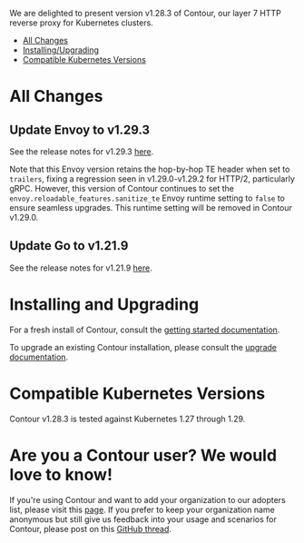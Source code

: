 We are delighted to present version v1.28.3 of Contour, our layer 7 HTTP reverse proxy for Kubernetes clusters.

- [All Changes](#all-changes)
- [Installing/Upgrading](#installing-and-upgrading)
- [Compatible Kubernetes Versions](#compatible-kubernetes-versions)

# All Changes

## Update Envoy to v1.29.3

See the release notes for v1.29.3 [here](https://www.envoyproxy.io/docs/envoy/v1.29.3/version_history/v1.29/v1.29.3).

Note that this Envoy version retains the hop-by-hop TE header when set to `trailers`, fixing a regression seen in v1.29.0-v1.29.2 for HTTP/2, particularly gRPC.
However, this version of Contour continues to set the `envoy.reloadable_features.sanitize_te` Envoy runtime setting to `false` to ensure seamless upgrades.
This runtime setting will be removed in Contour v1.29.0.

## Update Go to v1.21.9

See the release notes for v1.21.9 [here](https://go.dev/doc/devel/release#go1.21.minor).

# Installing and Upgrading

For a fresh install of Contour, consult the [getting started documentation](https://projectcontour.io/getting-started/).

To upgrade an existing Contour installation, please consult the [upgrade documentation](https://projectcontour.io/resources/upgrading/).


# Compatible Kubernetes Versions

Contour v1.28.3 is tested against Kubernetes 1.27 through 1.29.


# Are you a Contour user? We would love to know!
If you're using Contour and want to add your organization to our adopters list, please visit this [page](https://projectcontour.io/resources/adopters/). If you prefer to keep your organization name anonymous but still give us feedback into your usage and scenarios for Contour, please post on this [GitHub thread](https://github.com/projectcontour/contour/issues/1269).
